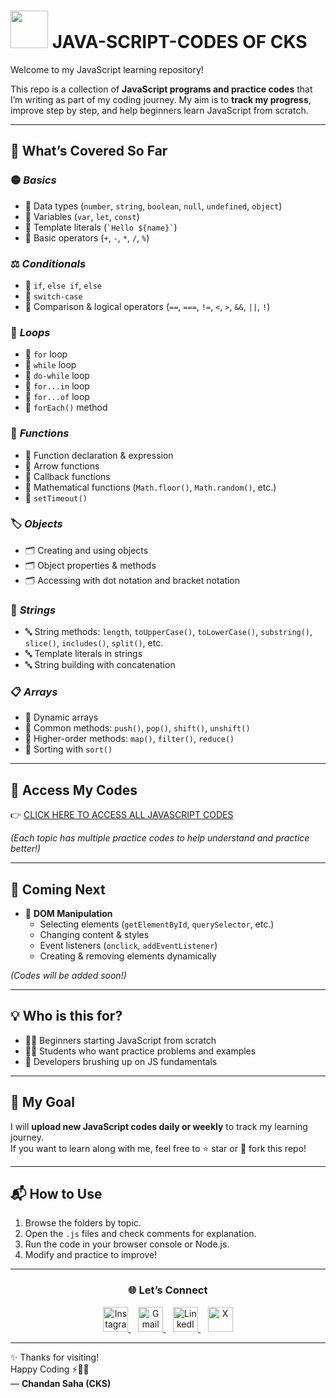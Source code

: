 # <img src="https://cdn.jsdelivr.net/gh/devicons/devicon/icons/javascript/javascript-original.svg" width="60"/> JAVA-SCRIPT-CODES OF CKS  
 
Welcome to my JavaScript learning repository!  

This repo is a collection of **JavaScript programs and practice codes** that I’m writing as part of my coding journey. My aim is to **track my progress**, improve step by step, and help beginners learn JavaScript from scratch.  

---

## 📘 What’s Covered So Far  

### 🟡 *Basics*  
- 📌 Data types (`number`, `string`, `boolean`, `null`, `undefined`, `object`)  
- 📌 Variables (`var`, `let`, `const`)  
- 📌 Template literals (`` `Hello ${name}` ``)  
- 📌 Basic operators (`+`, `-`, `*`, `/`, `%`)  

### ⚖ *Conditionals*  
- 🔑 `if`, `else if`, `else`  
- 🔑 `switch-case`  
- 🔑 Comparison & logical operators (`==`, `===`, `!=`, `<`, `>`, `&&`, `||`, `!`)  

### 🔄 *Loops*  
- 🔁 `for` loop  
- 🔁 `while` loop  
- 🔁 `do-while` loop  
- 🔁 `for...in` loop  
- 🔁 `for...of` loop  
- 🔁 `forEach()` method  

### 🧩 *Functions*  
- 📝 Function declaration & expression  
- 📝 Arrow functions  
- 📝 Callback functions  
- 📝 Mathematical functions (`Math.floor()`, `Math.random()`, etc.)  
- 📝 `setTimeout()`  

### 🏷 *Objects*  
- 🗂 Creating and using objects  
- 🗂 Object properties & methods  
- 🗂 Accessing with dot notation and bracket notation  

### 🧵 *Strings*  
- 🔤 String methods: `length`, `toUpperCase()`, `toLowerCase()`, `substring()`, `slice()`, `includes()`, `split()`, etc.  
- 🔤 Template literals in strings  
- 🔤 String building with concatenation  

### 📋 *Arrays*  
- 📌 Dynamic arrays  
- 📌 Common methods: `push()`, `pop()`, `shift()`, `unshift()`  
- 📌 Higher-order methods: `map()`, `filter()`, `reduce()`  
- 📌 Sorting with `sort()`  

---

## 🔗 Access My Codes  
👉 [CLICK HERE TO ACCESS ALL JAVASCRIPT CODES](https://github.com/Chandansaha2005/JAVA-SCRIPT-CODES/tree/main)  

*(Each topic has multiple practice codes to help understand and practice better!)*  

---

## 🚀 Coming Next  
- 🎯 **DOM Manipulation**  
  - Selecting elements (`getElementById`, `querySelector`, etc.)  
  - Changing content & styles  
  - Event listeners (`onclick`, `addEventListener`)  
  - Creating & removing elements dynamically  

*(Codes will be added soon!)*  

---

## 💡 Who is this for?  
- 🧑‍💻 Beginners starting JavaScript from scratch  
- 👨‍🎓 Students who want practice problems and examples  
- 🚀 Developers brushing up on JS fundamentals  

---

## 📅 My Goal  
I will **upload new JavaScript codes daily or weekly** to track my learning journey.  
If you want to learn along with me, feel free to ⭐ star or 🍴 fork this repo!  

---

## 📬 How to Use  
1. Browse the folders by topic.  
2. Open the `.js` files and check comments for explanation.  
3. Run the code in your browser console or Node.js.  
4. Modify and practice to improve!  

---

<h3 align="center">🌐 Let’s Connect</h3>
<p align="center">
  <a href="https://www.instagram.com/c_h_a_n_d_a_n_0_1/" target="_blank">
    <img src="https://cdn-icons-png.flaticon.com/512/2111/2111463.png" width="40" alt="Instagram" />
  </a>
  &nbsp;&nbsp;
  <a href="mailto:chandansaha1945@gmail.com">
    <img src="https://cdn-icons-png.flaticon.com/512/732/732200.png" width="40" alt="Gmail" />
  </a>
  &nbsp;&nbsp;
  <a href="https://www.linkedin.com/in/chandan-saha-228560327/" target="_blank">
    <img src="https://cdn-icons-png.flaticon.com/512/174/174857.png" width="40" alt="LinkedIn" />
  </a>
  &nbsp;&nbsp;
  <a href="https://x.com/chandansahaaaa?s=09" target="_blank">
    <img src="https://cdn-icons-png.flaticon.com/512/733/733579.png" width="40" alt="X" />
  </a>
</p>

---

✨ Thanks for visiting!  
Happy Coding ⚡🧑‍💻  
— **Chandan Saha (CKS)**
